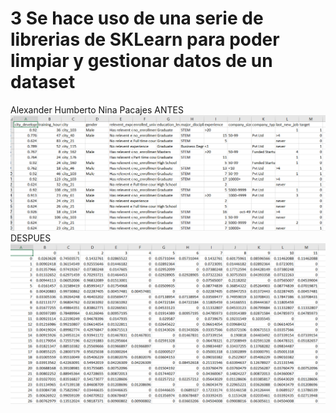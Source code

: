 #  3 Se hace uso de una serie de librerias de SKLearn para poder limpiar y gestionar datos de un dataset
Alexander Humberto Nina Pacajes 
ANTES
![alt text](https://github.com/AlexanderTemp/3PreprocesamientoEnPython/blob/master/ex_before.png?raw=true)
DESPUES
![alt text](https://github.com/AlexanderTemp/3PreprocesamientoEnPython/blob/master/ex_after.png?raw=true)
